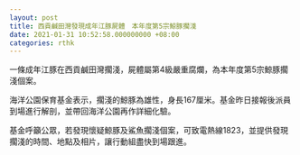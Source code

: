 ```yaml
---
layout: post
title: 西貢鹹田灣發現成年江豚屍體　本年度第5宗鯨豚擱淺
date: 2021-01-31 10:52:58.000000000 +08:00
categories: rthk
---
```


一條成年江豚在西貢鹹田灣擱淺，屍體屬第4級嚴重腐爛，為本年度第5宗鯨豚擱淺個案。

海洋公園保育基金表示，擱淺的鯨豚為雄性，身長167厘米。基金昨日接報後派員到場進行解剖，並帶回海洋公園再作詳細化驗。

基金呼籲公眾，若發現懷疑鯨豚及鯊魚擱淺個案，可致電熱線1823，並提供發現擱淺的時間、地點及相片，讓行動組盡快到場跟進。
